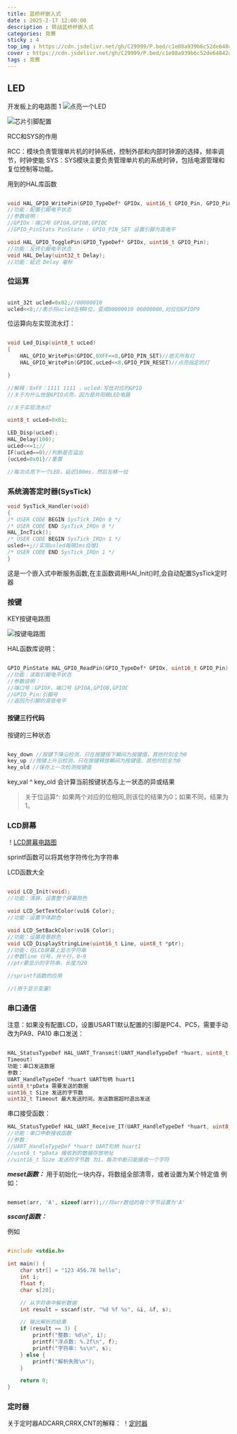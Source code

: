 ```yaml
---
title: 蓝桥杯嵌入式
date : 2025-2-17 12:00:00
description : 转战蓝桥杯嵌入式
categories: 竞赛
sticky : 4
top_img : https://cdn.jsdelivr.net/gh/C29999/P.bed/c1e08a939b6c52de64842ad27d4d6fad.png
cover : https://cdn.jsdelivr.net/gh/C29999/P.bed/c1e08a939b6c52de64842ad27d4d6fad.png
tags : 竞赛
---
```


## LED

开发板上的电路图
1 ![点亮一个LED](https://cdn.jsdelivr.net/gh/C29999/P.bed/ca3479b74e8483c35070d97aaec84e0e.png)

![芯片引脚配置](https://cdn.jsdelivr.net/gh/C29999/P.bed/b7f16563a6c90933f41c093512f9b8a1.png)

RCC和SYS的作用

RCC：模块负责管理单片机的时钟系统，控制外部和内部时钟源的选择，频率调节，时钟使能
SYS：SYS模块主要负责管理单片机的系统时钟，包括电源管理和复位控制等功能。

用到的HAL库函数

``` C++

void HAL_GPIO_WritePin(GPIO_TypeDef* GPIOx, uint16_t GPIO_Pin, GPIO_PinState PinState);
//功能：配置引脚电平状态
//参数说明：
//GPIOx：端口号 GPIOA,GPIOB,GPIOC
//GPIO_PinStats PinState : GPIO_PIN_SET 设置引脚为高电平

void HAL_GPIO_TogglePin(GPIO_TypeDef* GPIOx, uint16_t GPIO_Pin);
//功能：反转引脚电平状态
void HAL_Delay(uint32_t Delay);
//功能：延迟 Delay 毫秒
```

### 位运算

``` C++

uint_32t ucled=0x02;//00000010
ucled<<8;//表示将ucled左移8位，变成00000010 00000000,对应位GPIOP9

```

位运算向左实现流水灯：

``` C++

void Led_Disp(uint8_t ucLed)
{
    HAL_GPIO_WritePin(GPIOC,0XFF<<8,GPIO_PIN_SET)//熄灭所有灯
    HAL_GPIO_WritePin(GPIOC,ucLed<<8,GPIO_PIN_RESET)//点亮指定的灯

}

//解释：0xFF：1111 1111 ，ucled:写低对应的GPIO
//关于为什么他是GPIO点亮，因为是共阳极LED电路

//关于实现流水灯

uint8_t ucLed=0x01;

LED_Disp(ucLed);
HAL_Delay(100);
ucLed<<=1;//
IF(ucLed==0)//判断是否溢出
{ucLed=0x01}//重置

//每次点亮下一个LED，延迟100ms，然后左移一位

```

### 系统滴答定时器(SysTick)

``` C++
void SysTick_Handler(void)
{
/* USER CODE BEGIN SysTick_IRQn 0 */
/* USER CODE END SysTick_IRQn 0 */
HAL_IncTick();
/* USER CODE BEGIN SysTick_IRQn 1 */
usled++;//实现usled每隔1ms自增1
/* USER CODE END SysTick_IRQn 1 */
}

```

这是一个嵌入式中断服务函数,在主函数调用HAl_Init()时,会自动配置SysTick定时器

### 按键

KEY按键电路图

 ![按键电路图](https://cdn.jsdelivr.net/gh/C29999/P.bed/a3cd2fbe0b15db262bd0295475944d9b.png)

HAL函数库说明：

``` C++

GPIO_PinState HAL_GPIO_ReadPin(GPIO_TypeDef* GPIOx, uint16_t GPIO_Pin);
//功能：读取引脚电平状态
//参数说明：
//端口号：GPIOX，端口号 GPIOA,GPIOB,GPIOC
//GPIO_Pin:引脚号
//返回为引脚的高低电平

```

#### 按键三行代码

按键的三种状态

``` C++

key_down //按键下降沿检测，只在按键按下瞬间为按键值，其他时刻全为0
key_up //按键上升沿检测，只在按键释放瞬间为按键值，其他时刻全为0
key_old //保存上一次检测按键值

```

key_val ^ key_old 会计算当前按键状态与上一状态的异或结果

>关于位运算^: 如果两个对应的位相同,则该位的结果为0；如果不同，结果为1。

### LCD屏幕

 ！[LCD屏幕电路图](https://cdn.jsdelivr.net/gh/C29999/P.bed/b937342ec5b6b2b96e68044be5985e31.png)

sprintf函数可以将其他字符传化为字符串

LCD函数大全

``` C++

void LCD_Init(void);
//功能：清屏，设置整个屏幕颜色

void LCD_SetTextColor(vu16 Color);
//功能：设置字体颜色

void LCD_SetBackColor(vu16 Color);
//功能：设置背景颜色
void LCD_DisplayStringLine(uint16_t Line, uint8_t *ptr);
//功能：在LCD屏幕上显示字符串
//参数line 行号，共十行。0~9
//ptr要显示的字符串，长度为20

//sprintf函数的应用

//(用于显示变量)

```

### 串口通信

注意：如果没有配置LCD，设置USART1默认配置的引脚是PC4、PC5，需要手动改为PA9、PA10
串口发送：

``` C++

HAL_StatusTypeDef HAL_UART_Transmit(UART_HandleTypeDef *huart, uint8_t *pData, uint16_t Size, uint32_t
Timeout)
功能：串口发送数据
参数：
UART_HandleTypeDef *huart UART句柄 huart1
uint8_t*pData 需要发送的数据
uint16_t Size 发送的字节数
uint32_t Timeout 最大发送时间，发送数据超时退出发送
```

串口接受函数：

```C++
HAL_StatusTypeDef HAL_UART_Receive_IT(UART_HandleTypeDef *huart, uint8_t*pData, uint16_t Size)
//功能：串口中断接收函数
//参数：
//UART_HandleTypeDef *huart UART句柄 huart1
//uint8_t *pData 接收到的数据存放地址
//uint16_t Size 发送的字节数 为1，每次中断只能接收一个字符

```

***meset函数：***
用于初始化一块内存，将数组全部清零，或者设置为某个特定值
例如：

``` C++

memset(arr, 'A', sizeof(arr));//将arr数组的每个字节设置为'A'

```

***sscanf函数：***

例如

``` C++

#include <stdio.h>

int main() {
    char str[] = "123 456.78 hello";
    int i;
    float f;
    char s[20];

    // 从字符串中解析数据
    int result = sscanf(str, "%d %f %s", &i, &f, s);

    // 输出解析的结果
    if (result == 3) {
        printf("整数: %d\n", i);
        printf("浮点数: %.2f\n", f);
        printf("字符串: %s\n", s);
    } else {
        printf("解析失败\n");
    }

    return 0;
}
```

### 定时器

关于定时器ADCARR,CRRX,CNT的解释：
！[定时器](https://cdn.jsdelivr.net/gh/C29999/P.bed/940661fe287e81f9d5026f3abc15290d.png)
